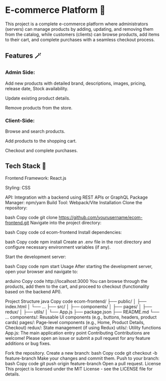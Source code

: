 # E-commerce Platform 🚀
This project is a complete e-commerce platform where administrators (servers) can manage products by adding, updating, and removing them from the catalog, while customers (clients) can browse products, 
add items to their cart, and complete purchases with a seamless checkout process.

## Features 🪄
### Admin Side:
Add new products with detailed brand, descriptions, images, pricing, release date, Stock availability.

Update existing product details.

Remove products from the store.

### Client-Side:
Browse and search products.

Add products to the shopping cart.

Checkout and complete purchases.

## Tech Stack 🧮
Frontend Framework: React.js 

Styling: CSS

API: Integration with a backend using REST APIs or GraphQL
Package Manager: npm/yarn
Build Tool: Webpack/Vite
Installation
Clone the repository:

bash
Copy code
git clone https://github.com/yourusername/ecom-frontend.git
Navigate into the project directory:

bash
Copy code
cd ecom-frontend
Install dependencies:

bash
Copy code
npm install
Create an .env file in the root directory and configure necessary environment variables (if any).

Start the development server:

bash
Copy code
npm start
Usage
After starting the development server, open your browser and navigate to:

arduino
Copy code
http://localhost:3000
You can browse through the products, add them to the cart, and proceed to checkout (functionality based on the backend API).

Project Structure
java
Copy code
ecom-frontend/
├── public/
│   ├── index.html
│   └── ...
├── src/
│   ├── components/
│   ├── pages/
│   ├── redux/
│   ├── utils/
│   └── App.js
├── package.json
├── README.md
└── ...
components/: Reusable UI components (e.g., buttons, headers, product cards)
pages/: Page-level components (e.g., Home, Product Details, Checkout)
redux/: State management (if using Redux)
utils/: Utility functions
App.js: The main application entry point
Contributing
Contributions are welcome! Please open an issue or submit a pull request for any feature additions or bug fixes.

Fork the repository.
Create a new branch:
bash
Copy code
git checkout -b feature-branch
Make your changes and commit them.
Push to your branch:
bash
Copy code
git push origin feature-branch
Open a pull request.
License
This project is licensed under the MIT License - see the LICENSE file for details.
